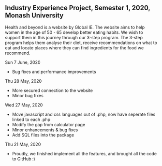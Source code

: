 ## Industry Experience Project, Semester 1, 2020, Monash University
Health and beyond is a website by Global IE. 
The website aims to help women in the age of 50 - 65 develop better eating habits. We wish to support them in this journey through our 3-step program. The 3-step program helps them analyse their diet, receive recommendations on what to eat and locate places where they can find ingredients for the food we recommend.

Sun 7 June, 2020
- Bug fixes and performance improvements

Thu 28 May, 2020
- More secured connection to the website
- Minor bug fixes

Wed 27 May, 2020
- Move javascript and css languages out of .php, now have seperate files linked to each .php
- Modify the gap from calculator page
- Minor enhancements & bug fixes
- Add SQL files into the package

Thu 21 May, 2020
- Proudly, we finished implement all the features, and brought all the code to GitHub :)
